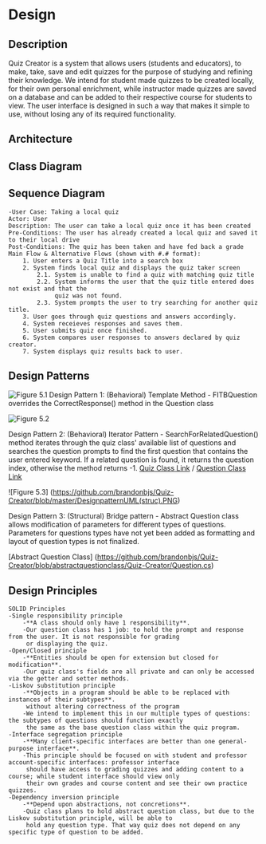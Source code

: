 # Design

## Description
Quiz Creator is a system that allows users (students and educators), to make, take, save and edit
quizzes for the purpose of studying and refining their knowledge. We intend for student made quizzes
to be created locally, for their own personal enrichment, while instructor made quizzes are saved on a database
and can be added to their respective course for students to view. The user interface is designed
in such a way that makes it simple to use, without losing any of its required functionality. 

## Architecture

## Class Diagram

## Sequence Diagram

	-User Case: Taking a local quiz
	Actor: User
	Description: The user can take a local quiz once it has been created
	Pre-Conditions: The user has already created a local quiz and saved it to their local drive
	Post-Conditions: The quiz has been taken and have fed back a grade
	Main Flow & Alternative Flows (shown with #.# format):
		1. User enters a Quiz Title into a search box
		2. System finds local quiz and displays the quiz taker screen
			2.1. System is unable to find a quiz with matching quiz title
			2.2. System informs the user that the quiz title entered does not exist and that the
				 quiz was not found.
			2.3. System prompts the user to try searching for another quiz title.
		3. User goes through quiz questions and answers accordingly.
		4. System receieves responses and saves them.
		5. User submits quiz once finished.
		6. System compares user responses to answers declared by quiz creator.
		7. System displays quiz results back to user.

## Design Patterns 

![Figure 5.1](https://github.com/brandonbjs/Quiz-Creator/blob/master/Figure5.1.png)
Design Pattern 1: (Behavioral) Template Method - FITBQuestion overrides the CorrectResponse() method in the Question class

![Figure 5.2](https://github.com/brandonbjs/Quiz-Creator/blob/master/DesignPattern5.2.PNG)

Design Pattern 2: (Behavioral) Iterator Pattern - SearchForRelatedQuestion() method iterates through the quiz class' available
list of questions and searches the question prompts to find the first question that contains the user entered keyword. If a related
question is found, it returns the question index, otherwise the method returns -1.
[Quiz Class Link](https://github.com/brandonbjs/Quiz-Creator/blob/master/Quiz-Creator/Quiz.cs)
 / [Question Class Link](https://github.com/brandonbjs/Quiz-Creator/blob/master/Quiz-Creator/Question.cs)
 
![Figure 5.3] (https://github.com/brandonbjs/Quiz-Creator/blob/master/DesignpatternUML(struc).PNG)
 
Design Pattern 3: (Structural) Bridge pattern - Abstract Question class allows modification of parameters for different types of questions.
Parameters for questions types have not yet been added as formatting and layout of question types is not finalized.

[Abstract Question Class] (https://github.com/brandonbjs/Quiz-Creator/blob/abstractquestionclass/Quiz-Creator/Question.cs)

## Design Principles
	SOLID Principles
	-Single responsibility principle
		-**A class should only have 1 responsibility**.
		-Our question class has 1 job: to hold the prompt and response from the user. It is not responsible for grading 
		 or displaying the quiz.
	-Open/Closed principle
		-**Entities should be open for extension but closed for modification**.
		-Our quiz class's fields are all private and can only be accessed via the getter and setter methods. 
	-Liskov substitution principle
		-**Objects in a program should be able to be replaced with instances of their subtypes**.
		 without altering correctness of the program
		-We intend to implement this in our multiple types of questions: the subtypes of questions should function exactly
		 the same as the base question class within the quiz program. 
	-Interface segregation principle
		-**Many client-specific interfaces are better than one general-purpose interface**.
		-This principle should be focused on with student and professor account-specific interfaces: professor interface 
		 should have access to grading quizzes and adding content to a course; while student interface should view only 
		 their own grades and course content and see their own practice quizzes.
	-Dependency inversion principle
		-**Depend upon abstractions, not concretions**.
		-Quiz class plans to hold abstract question class, but due to the Liskov substitution principle, will be able to 
		 hold any question type. That way quiz does not depend on any specific type of question to be added.
